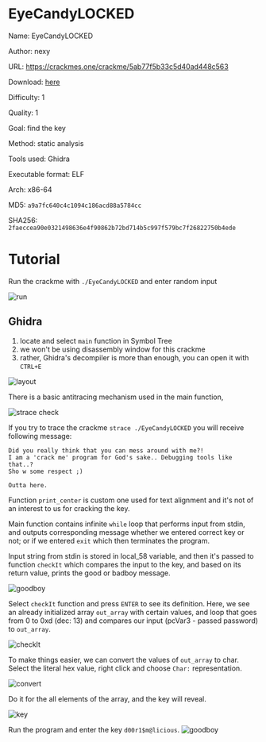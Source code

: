 # EyeCandyLOCKED

Name: EyeCandyLOCKED

Author: nexy

URL: https://crackmes.one/crackme/5ab77f5b33c5d40ad448c563

Download: [here](./EyeCandyLOCKED)

Difficulty: 1

Quality: 1

Goal: find the key

Method: static analysis

Tools used: Ghidra

Executable format: ELF

Arch: x86-64

MD5: `a9a7fc640c4c1094c186acd88a5784cc`

SHA256: `2faeccea90e0321498636e4f90862b72bd714b5c997f579bc7f26822750b4ede`


# Tutorial

Run the crackme with `./EyeCandyLOCKED` and enter random input

![run](00-crackme.png)


## Ghidra
1. locate and select `main` function in Symbol Tree 
2. we won't be using disassembly window for this crackme
3. rather, Ghidra's decompiler is more than enough, you can open it with `CTRL+E` 

![layout](01-layout.png)


There is a basic antitracing mechanism used in the main function, 

![strace check](02-strace-check.png)

If you try to trace the crackme `strace ./EyeCandyLOCKED` you will receive following message:

```
Did you really think that you can mess around with me?!
I am a 'crack me' program for God's sake.. Debugging tools like that..?
Sho w some respect ;)

Outta here.
```

Function `print_center` is custom one used for text alignment and it's not of an interest to us for cracking the key.

Main function contains infinite `while` loop that performs input from stdin, and outputs corresponding message whether we entered correct key or not; or if we entered `exit` which then terminates the program.

Input string from stdin is stored in local_58 variable, and then it's passed to function `checkIt` which compares the input to the key, and based on its return value, prints the good or badboy message.

![goodboy](03-loop.png)

Select `checkIt` function and press `ENTER` to see its definition.
Here, we see an already initialized array `out_array` with certain values, and loop that goes from 0 to 0xd (dec: 13) and compares our input (pcVar3 - passed password) to `out_array`.

![checkIt](./04-checkIt.png)

To make things easier, we can convert the values of `out_array` to char. Select the literal hex value, right click and choose `Char:` representation.

![convert](./05-convert-to-char.png)

Do it for the all elements of the array, and the key will reveal.

![key](./06-key.png)

Run the program and enter the key `d00r1$m@licious`.
![goodboy](./07-goodboy.png)